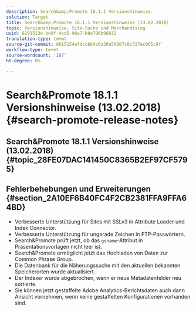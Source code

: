 ```yaml
---
description: Search&amp;Promote 18.1.1 Versionshinweise.
solution: Target
title: Search&amp;Promote 18.1.1 Versionshinweise (13.02.2018)
topic: Versionshinweise, Site-Suche und Merchandising
uuid: 8291513e-be9f-4ed5-96e7-b8e796b98832
translation-type: tm+mt
source-git-commit: d015154efdccbb4c6a39a56907c0c337ec065c9f
workflow-type: tm+mt
source-wordcount: '107'
ht-degree: 0%

---
```



# Search&amp;Promote 18.1.1 Versionshinweise (13.02.2018){#search-promote-release-notes}

## Search&amp;Promote 18.1.1 Versionshinweise (13.02.2018) {#topic_28FE07DAC141450C8365B2EF97CF5795}

## Fehlerbehebungen und Erweiterungen {#section_2A10EF6B40FC4F2CB2381FFA9FFA64BD}

* Verbesserte Unterstützung für Sites mit SSLv3 in Attribute Loader und Index Connector.
* Verbesserte Unterstützung für ungerade Zeichen in FTP-Passwörtern.
* Search&amp;Promote prüft jetzt, ob das `gsname`-Attribut in Präsentationsvorlagen nicht leer ist.
* Search&amp;Promote ermöglicht jetzt das Hochladen von Daten zur Common Phrase Group.
* Die Datenbank für die Näherungssuche mit den aktuellen bekannten Speicherorten wurde aktualisiert.
* Der Indexer wurde abgebrochen, wenn er neue Metadatenfelder neu sortierte.
* Sie können jetzt gestaffelte Adobe Analytics-Berichtsdaten auch dann Ansicht vornehmen, wenn keine gestaffelten Konfigurationen vorhanden sind.

